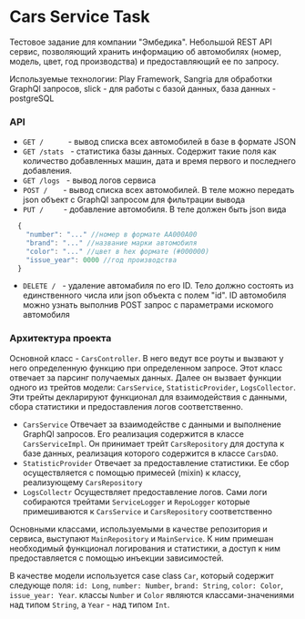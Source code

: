 # Cars Service Task
Тестовое задание для компании "Эмбедика". 
Небольшой REST API сервис, позволяющий хранить информацию об автомобилях (номер, модель, цвет, год производства) и предоставляющий ее по запросу.

Используемые технологии: Play Framework, Sangria для обработки GraphQl запросов, slick - для работы с базой данных, база данных - postgreSQL 

### API
 - `GET /`&nbsp;&nbsp;&nbsp;&nbsp;&nbsp;&nbsp;&nbsp;&nbsp;&nbsp;&nbsp;&nbsp;- вывод списка всех автомобилей в базе в формате JSON
 - `GET /stats`&nbsp;&nbsp;&nbsp;- статистика базы данных. Содержит такие поля как количество добавленных машин, дата и время первого и последнего добавления.
 - `GET /logs`&nbsp;&nbsp;&nbsp;- вывод логов сервиса
 - `POST /`&nbsp;&nbsp;&nbsp;&nbsp;&nbsp;&nbsp;&nbsp;- вывод списка всех автомобилей. В теле можно передать json объект с GraphQl запросом для фильтрации вывода
 - `PUT /`&nbsp;&nbsp;&nbsp;&nbsp;&nbsp;&nbsp;&nbsp;&nbsp;&nbsp;- добавление автомобиля. В теле должен быть json вида 
```js
  {
    "number": "..." //номер в формате AA000A00
    "brand": "..." //название марки автомобиля
    "color": "..." //цвет в hex формате (#000000)
    "issue_year": 0000 //год производства
  }
```
 - `DELETE /`&nbsp;&nbsp;&nbsp;- удаление автомабиля по его ID. Тело должно состоять из единственного числа или json объекта с полем "id". ID автомобиля можно узнать выполнив
 POST запрос с параметрами искомого автомобиля
   

### Архитектура проекта
Основной класс - `CarsController`. В него ведут все роуты и вызвают у него определенную функцию при определенном запросе. Этот класс отвечает за парсинг получаемых данных. 
Далее он вызвает функции одного из трейтов модели: `CarsService`, `StatisticProvider`, `LogsCollector`. Эти трейты декларируют функционал для взаимодействия с данными, 
сбора статистики и предоставления логов соответственно.

- `CarsService` Отвечает за взаимодействе с данными и выполнение GraphQl запросов. Его реализация содержится в классе `CarsServiceImpl`. 
Он принимает трейт `CarsRepository` для доступа к базе данных, реализация которого содержится в классе `CarsDAO`.
- `StatisticProvider` Отвечает за предоставление статистики. Ее сбор осуществляется с помощью примесей (mixin) к классу, реализующему `CarsRepository` 
- `LogsCollectr` Осуществляет предоставление логов. Сами логи собираются трейтами `ServiceLogger` и `RepoLogger` которые примешиваются к `CarsService` и `CarsRepository` соответственно

Основными классами, используемыми в качестве репозитория и сервиса, выступают `MainRepository` и `MainService`. К ним примешан необходимый функционал 
логирования и статистики, а доступ к ним предоставляется с помощью инъекции зависимостей. 

В качестве модели используется case class `Car`, который содержит следующе поля: `id: Long`, `number: Number`, `brand: String`, `color: Color`, `issue_year: Year`.
классы `Number` и `Color` являются классами-значениями над типом `String`, а `Year` - над типом `Int`.

